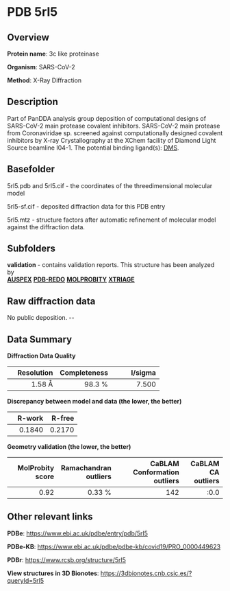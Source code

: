 # PDB 5rl5

## Overview

**Protein name**: 3c like proteinase

**Organism**: SARS-CoV-2

**Method**: X-Ray Diffraction

## Description

Part of PanDDA analysis group deposition of computational designs of SARS-CoV-2 main protease covalent inhibitors. SARS-CoV-2 main protease from Coronaviridae sp. screened against computationally designed covalent inhibitors by X-ray Crystallography at the XChem facility of Diamond Light Source beamline I04-1. The potential binding ligand(s): [DMS](https://www.rcsb.org/ligand/DMS).

## Basefolder

5rl5.pdb and 5rl5.cif - the coordinates of the threedimensional molecular model

5rl5-sf.cif - deposited diffraction data for this PDB entry

5rl5.mtz - structure factors after automatic refinement of molecular model against the diffraction data.

## Subfolders





**validation** - contains validation reports. This structure has been analyzed by <br>[**AUSPEX**](https://github.com/thorn-lab/coronavirus_structural_task_force/tree/master/pdb/3c_like_proteinase/SARS-CoV-2/5rl5/validation/auspex) [**PDB-REDO**](https://github.com/thorn-lab/coronavirus_structural_task_force/tree/master/pdb/3c_like_proteinase/SARS-CoV-2/5rl5/validation/pdb-redo) [**MOLPROBITY**](https://github.com/thorn-lab/coronavirus_structural_task_force/tree/master/pdb/3c_like_proteinase/SARS-CoV-2/5rl5/validation/molprobity) [**XTRIAGE**](https://github.com/thorn-lab/coronavirus_structural_task_force/blob/master/pdb/3c_like_proteinase/SARS-CoV-2/5rl5/validation/Xtriage_output.log)   



## Raw diffraction data

No public deposition. --<br> 

## Data Summary
**Diffraction Data Quality**

|   | Resolution | Completeness| I/sigma |
|---|-------------:|----------------:|--------------:|
|   |1.58 Å|98.3  %|<img width=50/>7.500|

**Discrepancy between model and data (the lower, the better)**

|   | **R-work**| **R-free**   
|---|-------------:|----------------:|           
||  0.1840|  0.2170|

**Geometry validation (the lower, the better)**

|   |**MolProbity<br>score**| **Ramachandran<br>outliers** | **CaBLAM<br>Conformation outliers** | **CaBLAM<br>CA outliers** |
|---|-------------:|----------------:|----------------:|----------------:|
||  0.92|  0.33 %|142|:0.0|

 

 



## Other relevant links 
**PDBe**:  https://www.ebi.ac.uk/pdbe/entry/pdb/5rl5

**PDBe-KB**: https://www.ebi.ac.uk/pdbe/pdbe-kb/covid19/PRO_0000449623 
 
**PDBr**: https://www.rcsb.org/structure/5rl5 

**View structures in 3D Bionotes**: https://3dbionotes.cnb.csic.es/?queryId=5rl5

